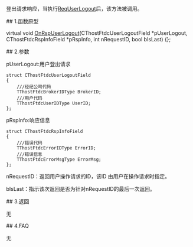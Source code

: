 <p>登出请求响应，当执行<a href="../../../HQJK/CTHOSTFTDCMDAPI/REQUSERLOGOUT/">ReqUserLogout</a>后，该方法被调用。</p>
<span class="anchor" id="68037423-e4f1-4305-acf0-e3265e8fb4ed"></span>
## 1.函数原型
<p>virtual void <a href="../../../HQJK/CTHOSTFTDCMDSPI/ONRSPUSERLOGOUT/">OnRspUserLogout</a>(CThostFtdcUserLogoutField *pUserLogout, CThostFtdcRspInfoField *pRspInfo, int nRequestID, bool bIsLast) {};</p>
<span class="anchor" id="bfddf8f0-bc28-41de-b2a9-1b91349a35e2"></span>
## 2.参数
<p>pUserLogout:用户登出请求</p>
<pre><code>struct CThostFtdcUserLogoutField
{
    ///经纪公司代码
    TThostFtdcBrokerIDType BrokerID;
    ///用户代码
    TThostFtdcUserIDType UserID;
};
</code></pre>
<p>pRspInfo:响应信息</p>
<pre><code>struct CThostFtdcRspInfoField
{
    ///错误代码
    TThostFtdcErrorIDType ErrorID;
    ///错误信息
    TThostFtdcErrorMsgType ErrorMsg;
};
</code></pre>
<p>nRequestID：返回用户操作请求的ID，该ID 由用户在操作请求时指定。</p>
<p>bIsLast：指示该次返回是否为针对nRequestID的最后一次返回。</p>
<span class="anchor" id="23d7da5b-c4c1-40a3-829b-72342d0cc32b"></span>
## 3.返回
<p>无</p>
<span class="anchor" id="97feca8a-5b1f-47e2-98ec-c59f89f47be9"></span>
## 4.FAQ
<p>无</p>
